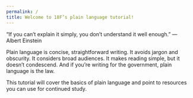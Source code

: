 ```yaml
---
permalink: /
title: Welcome to 18F’s plain language tutorial!
---
```


“If you can’t explain it simply, you don’t understand it well enough.” — Albert Einstein

Plain language is concise, straightforward writing. It avoids jargon and obscurity. It considers broad audiences. It makes reading simple, but it doesn’t condescend. And if you’re writing for the government, plain language is the law.

This tutorial will cover the basics of plain language and point to resources you can use for continued study. 

